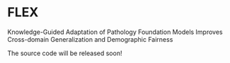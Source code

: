 # FLEX
Knowledge-Guided Adaptation of Pathology Foundation Models Improves Cross-domain Generalization and Demographic Fairness

The source code will be released soon! 
